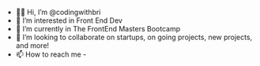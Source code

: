 - 👋🏾 Hi, I’m @codingwithbri 
- 👀 I’m interested in Front End Dev
- 🌱 I’m currently in The FrontEnd Masters Bootcamp
- 💞️ I’m looking to collaborate on startups, on going projects, new projects, and more! 
- 📫 How to reach me - 

<!---
codingwithbri/codingwithbri is a ✨ special ✨ repository because its `README.md` (this file) appears on your GitHub profile.
You can click the Preview link to take a look at your changes.
--->
